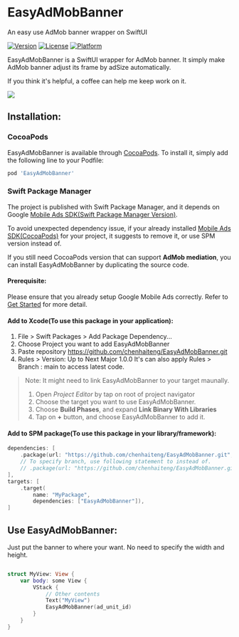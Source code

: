 # EasyAdMobBanner

An easy use AdMob banner wrapper on SwiftUI

[![Version](https://img.shields.io/cocoapods/v/EasyAdMobBanner.svg?style=flat)](https://cocoapods.org/pods/EasyAdMobBanner)
[![License](https://img.shields.io/cocoapods/l/EasyAdMobBanner.svg?style=flat)](https://cocoapods.org/pods/EasyAdMobBanner)
[![Platform](https://img.shields.io/cocoapods/p/EasyAdMobBanner.svg?style=flat)](https://cocoapods.org/pods/EasyAdMobBanner)

EasyAdMobBanner is a SwiftUI wrapper for AdMob banner.
It simply make AdMob banner adjust its frame by adSize automatically.

If you think it's helpful, a coffee can help me keep work on it.

<a href="https://www.buymeacoffee.com/chenhaiteng"><img src="https://img.buymeacoffee.com/button-api/?text=Buy me a coffee&emoji=☕&slug=chenhaiteng&button_colour=FFDD00&font_colour=000000&font_family=Bree&outline_colour=000000&coffee_colour=ffffff" /></a>

## Installation:

### CocoaPods

EasyAdMobBanner is available through [CocoaPods](https://cocoapods.org). To install
it, simply add the following line to your Podfile:

```ruby
pod 'EasyAdMobBanner'
```

### Swift Package Manager
The project is published with Swift Package Manager, and it depends on Google [Mobile Ads SDK(Swift Package Manager Version)](https://developers.google.com/admob/ios/quick-start#spm).

To avoid unexpected dependency issue, if your already installed [Mobile Ads SDK(CocoaPods)](https://developers.google.com/admob/ios/quick-start#cocoapods) for your project, it suggests to remove it, or use SPM version instead of.

If you still need CocoaPods version that can support **AdMob mediation**, you can install EasyAdMobBanner by duplicating the source code.

#### Prerequisite:
Please ensure that you already setup Google Mobile Ads correctly.
Refer to [Get Started](https://developers.google.com/admob/ios/quick-start) for more detail.

#### Add to Xcode(To use this package in your application):

1. File > Swift Packages > Add Package Dependency...
2. Choose Project you want to add EasyAdMobBanner
3. Paste repository https://github.com/chenhaiteng/EasyAdMobBanner.git
4. Rules > Version: Up to Next Major 1.0.0
It's can also apply Rules > Branch : main to access latest code.

> Note: It might need to link EasyAdMobBanner to your target maunally.
> 1. Open *Project Editor* by tap on root of project navigator
> 2. Choose the target you want to use EasyAdMobBanner.
> 3. Choose **Build Phases**, and expand **Link Binary With Libraries**
> 4. Tap on **+** button, and choose EasyAdMobBanner to add it.

#### Add to SPM package(To use this package in your library/framework):
```swift
dependencies: [
    .package(url: "https://github.com/chenhaiteng/EasyAdMobBanner.git", from: "1.0.0")
    // To specify branch, use following statement to instead of.
    // .package(url: "https://github.com/chenhaiteng/EasyAdMobBanner.git", branch: "branch_name")
],
targets: [
    .target(
        name: "MyPackage",
        dependencies: ["EasyAdMobBanner"]),
]
```

## Use EasyAdMobBanner:

Just put the banner to where your want. No need to specify the width and height.

```swift

struct MyView: View {
    var body: some View {
        VStack {
            // Other contents
            Text("MyView")
            EasyAdMobBanner(ad_unit_id)
        }
    }
}

```
